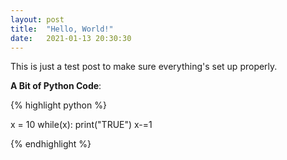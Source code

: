 ```yaml
---
layout: post
title:  "Hello, World!"
date:   2021-01-13 20:30:30
---
```


This is just a test post to make sure everything's set up properly.

**A Bit of Python Code**:

{% highlight python %}

x = 10
while(x):
    print("TRUE")
    x-=1

{% endhighlight %}

